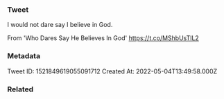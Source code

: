 ### Tweet
I would not dare say I believe in God.

From 'Who Dares Say He Believes In God' https://t.co/MShbUsTlL2

### Metadata
Tweet ID: 1521849619055091712
Created At: 2022-05-04T13:49:58.000Z

### Related

